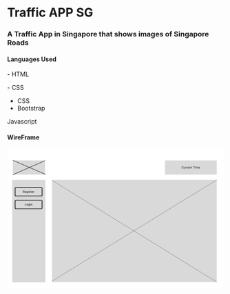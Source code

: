 <h1>Traffic APP SG</h1>

<h3> A Traffic App in Singapore that shows images of Singapore Roads</h3>

<h4>Languages Used</h4>
<p>- HTML </p>
<p>- CSS</p>
<ul>
    <li>CSS</li>
    <li>Bootstrap</li>
</ul>
<p>Javascript</p>

<h4>WireFrame</h4>
<img src="/TrafficApp/assets/Traffic Web/RegisterLoginPageWeb.png"/>
